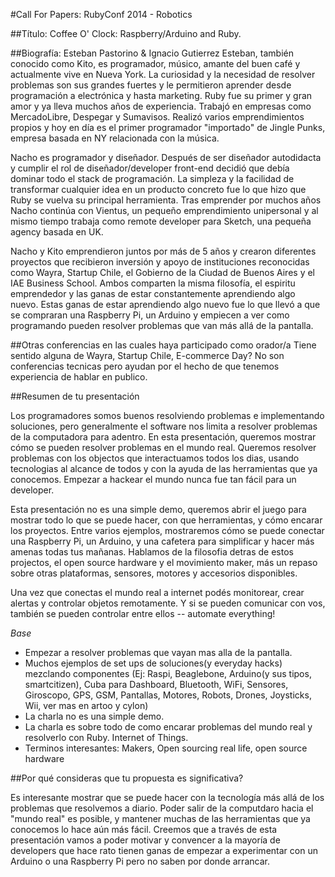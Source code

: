 #Call For Papers: RubyConf 2014 - Robotics

##Título: Coffee O' Clock: Raspberry/Arduino and Ruby.


##Biografía: Esteban Pastorino & Ignacio Gutierrez
Esteban, también conocido como Kito, es programador, músico, amante del buen café y actualmente vive en Nueva York. La curiosidad y la necesidad de resolver problemas son sus grandes fuertes y le permitieron aprender desde programación a electrónica y hasta marketing.
Ruby fue su primer y gran amor y ya lleva muchos años de experiencia. Trabajó en empresas como MercadoLibre, Despegar y Sumavisos. Realizó varios emprendimientos propios y hoy en día es el primer programador "importado" de Jingle Punks, empresa basada en NY relacionada con la música. 

Nacho es programador y diseñador. Después de ser diseñador autodidacta y cumplir el rol de diseñador/developer front-end decidió que debía dominar todo el stack de programación. La simpleza y la facilidad de transformar cualquier idea en un producto concreto fue lo que hizo que Ruby se vuelva su principal herramienta. Tras emprender por muchos años Nacho continúa con Vientus, un pequeño emprendimiento unipersonal y al mismo tiempo trabaja como remote developer para Sketch, una pequeña agency basada en UK.

Nacho y Kito emprendieron juntos por más de 5 años y crearon diferentes proyectos que recibieron inversión y apoyo de instituciones reconocidas como Wayra, Startup Chile, el Gobierno de la Ciudad de Buenos Aires y el IAE Business School. Ambos comparten la misma filosofía, el espiritu emprendedor y las ganas de estar constantemente aprendiendo algo nuevo. Estas ganas de estar aprendiendo algo nuevo fue lo que llevó a que se compraran una Raspberry Pi, un Arduino y empiecen a ver como programando pueden resolver problemas que van más allá de la pantalla.

##Otras conferencias en las cuales haya participado como orador/a
Tiene sentido alguna de Wayra, Startup Chile, E-commerce Day? 
No son conferencias tecnicas pero ayudan por el hecho de que tenemos experiencia de hablar en publico.

##Resumen de tu presentación

Los programadores somos buenos resolviendo problemas e implementando soluciones, pero generalmente el software nos limita a resolver problemas de la computadora para adentro. En esta presentación, queremos mostrar cómo se pueden resolver problemas en el mundo real. Queremos resolver problemas con los objectos que interactuamos todos los dias, usando tecnologias al alcance de todos y con la ayuda de las herramientas que ya conocemos. Empezar a hackear el mundo nunca fue tan fácil para un developer.

Esta presentación no es una simple demo, queremos abrir el juego para mostrar todo lo que se puede hacer, con que herramientas, y cómo encarar los proyectos. Entre varios ejemplos, mostraremos cómo se puede conectar una Raspberry Pi, un Arduino, y una cafetera para simplificar y hacer más amenas todas tus mañanas.
Hablamos de la filosofia detras de estos projectos, el open source hardware y el movimiento maker, más un repaso sobre otras plataformas, sensores, motores y accesorios disponibles.

Una vez que conectas el mundo real a internet podés monitorear, crear alertas y controlar objetos remotamente. Y si se pueden comunicar con vos, también se pueden controlar entre ellos -- automate everything!

*Base*
- Empezar a resolver problemas que vayan mas alla de la pantalla.
- Muchos ejemplos de set ups de soluciones(y everyday hacks) mezclando componentes (Ej: Raspi, Beaglebone, Arduino(y sus tipos, smartcitizen), Cuba para Dashboard, Bluetooth, WiFi, Sensores, Giroscopo, GPS, GSM, Pantallas, Motores, Robots, Drones, Joysticks, Wii, ver mas en artoo y cylon)
- La charla no es una simple demo.
- La charla es sobre todo de como encarar problemas del mundo real y resolverlo con Ruby. Internet of Things.
- Terminos interesantes: Makers, Open sourcing real life, open source hardware

##Por qué consideras que tu propuesta es significativa?

Es interesante mostrar que se puede hacer con la tecnología más allá de los problemas que resolvemos a diario. Poder salir de la computdaro hacia el "mundo real" es posible, y mantener muchas de las herramientas que ya conocemos lo hace aún más fácil. Creemos que a través de esta presentación vamos a poder motivar y convencer a la mayoría de developers que hace rato tienen ganas de empezar a experimentar con un Arduino o una Raspberry Pi pero no saben por donde arrancar.
